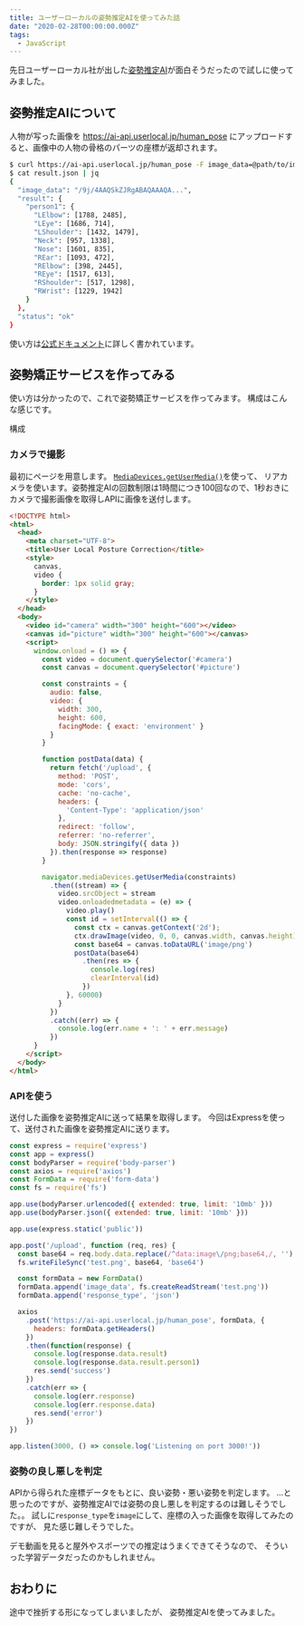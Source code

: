 ```yaml
---
title: ユーザーローカルの姿勢推定AIを使ってみた話
date: "2020-02-28T00:00:00.000Z"
tags:
  - JavaScript
---
```


先日ユーザーローカル社が出した[姿勢推定AI](https://humanpose-ai.userlocal.jp/)が面白そうだったので試しに使ってみました。

## 姿勢推定AIについて

人物が写った画像を https://ai-api.userlocal.jp/human_pose にアップロードすると、画像中の人物の骨格のパーツの座標が返却されます。

```sh
$ curl https://ai-api.userlocal.jp/human_pose -F image_data=@path/to/image.jpg -F response_type=json > result.json
$ cat result.json | jq
{
  "image_data": "/9j/4AAQSkZJRgABAQAAAQA...",
  "result": {
    "person1": {
      "LElbow": [1788, 2485],
      "LEye": [1686, 714],
      "LShoulder": [1432, 1479],
      "Neck": [957, 1338],
      "Nose": [1601, 835],
      "REar": [1093, 472],
      "RElbow": [398, 2445],
      "REye": [1517, 613],
      "RShoulder": [517, 1298],
      "RWrist": [1229, 1942]
    }
  },
  "status": "ok"
}
```
使い方は[公式ドキュメント](https://humanpose-ai.userlocal.jp/human_pose/document)に詳しく書かれています。

## 姿勢矯正サービスを作ってみる

使い方は分かったので、これで姿勢矯正サービスを作ってみます。
構成はこんな感じです。

構成

### カメラで撮影

最初にページを用意します。
[`MediaDevices.getUserMedia()`](https://developer.mozilla.org/ja/docs/Web/API/MediaDevices/getUserMedia)を使って、
リアカメラを使います。姿勢推定AIの回数制限は1時間につき100回なので、1秒おきにカメラで撮影画像を取得しAPIに画像を送付します。

```html
<!DOCTYPE html>
<html>
  <head>
    <meta charset="UTF-8">
    <title>User Local Posture Correction</title>
    <style>
      canvas,
      video {
        border: 1px solid gray;
      }
    </style>
  </head>
  <body>
    <video id="camera" width="300" height="600"></video>
    <canvas id="picture" width="300" height="600"></canvas>
    <script>
      window.onload = () => {
        const video = document.querySelector('#camera')
        const canvas = document.querySelector('#picture')

        const constraints = {
          audio: false,
          video: {
            width: 300,
            height: 600,
            facingMode: { exact: 'environment' }
          }
        }

        function postData(data) {
          return fetch('/upload', {
            method: 'POST',
            mode: 'cors',
            cache: 'no-cache',
            headers: {
              'Content-Type': 'application/json'
            },
            redirect: 'follow',
            referrer: 'no-referrer',
            body: JSON.stringify({ data })
          }).then(response => response)
        }

        navigator.mediaDevices.getUserMedia(constraints)
          .then((stream) => {
            video.srcObject = stream
            video.onloadedmetadata = (e) => {
              video.play()
              const id = setInterval(() => {
                const ctx = canvas.getContext('2d');
                ctx.drawImage(video, 0, 0, canvas.width, canvas.height)
                const base64 = canvas.toDataURL('image/png')
                postData(base64)
                  .then(res => {
                    console.log(res)
                    clearInterval(id)
                  })
              }, 60000)
            }
          })
          .catch((err) => {
            console.log(err.name + ': ' + err.message)
          })
      }
    </script>
  </body>
</html>
```

### APIを使う

送付した画像を姿勢推定AIに送って結果を取得します。
今回はExpressを使って、送付された画像を姿勢推定AIに送ります。

```js
const express = require('express')
const app = express()
const bodyParser = require('body-parser')
const axios = require('axios')
const FormData = require('form-data')
const fs = require('fs')

app.use(bodyParser.urlencoded({ extended: true, limit: '10mb' }))
app.use(bodyParser.json({ extended: true, limit: '10mb' }))

app.use(express.static('public'))

app.post('/upload', function (req, res) {
  const base64 = req.body.data.replace(/^data:image\/png;base64,/, '')
  fs.writeFileSync('test.png', base64, 'base64')

  const formData = new FormData()
  formData.append('image_data', fs.createReadStream('test.png'))
  formData.append('response_type', 'json')

  axios
    .post('https://ai-api.userlocal.jp/human_pose', formData, {
      headers: formData.getHeaders()
    })
    .then(function(response) {
      console.log(response.data.result)
      console.log(response.data.result.person1)
      res.send('success')
    })
    .catch(err => {
      console.log(err.response)
      console.log(err.response.data)
      res.send('error')
    })
})

app.listen(3000, () => console.log('Listening on port 3000!'))
```

### 姿勢の良し悪しを判定

APIから得られた座標データをもとに、良い姿勢・悪い姿勢を判定します。
...と思ったのですが、姿勢推定AIでは姿勢の良し悪しを判定するのは難しそうでした。。
試しに`response_type`を`image`にして、座標の入った画像を取得してみたのですが、
見た感じ難しそうでした。

デモ動画を見ると屋外やスポーツでの推定はうまくできてそうなので、
そういった学習データだったのかもしれません。

## おわりに

途中で挫折する形になってしまいましたが、
姿勢推定AIを使ってみました。
